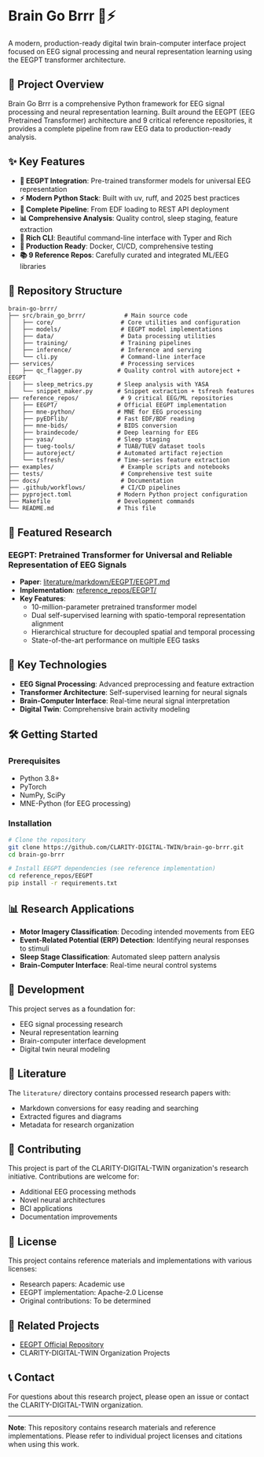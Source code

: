 # Brain Go Brrr 🧠⚡

A modern, production-ready digital twin brain-computer interface project focused on EEG signal processing and neural representation learning using the EEGPT transformer architecture.

## 🎯 Project Overview

Brain Go Brrr is a comprehensive Python framework for EEG signal processing and neural representation learning. Built around the EEGPT (EEG Pretrained Transformer) architecture and 9 critical reference repositories, it provides a complete pipeline from raw EEG data to production-ready analysis.

## ✨ Key Features

- **🧠 EEGPT Integration**: Pre-trained transformer models for universal EEG representation
- **⚡ Modern Python Stack**: Built with uv, ruff, and 2025 best practices
- **🔧 Complete Pipeline**: From EDF loading to REST API deployment
- **📊 Comprehensive Analysis**: Quality control, sleep staging, feature extraction
- **🎨 Rich CLI**: Beautiful command-line interface with Typer and Rich
- **🚀 Production Ready**: Docker, CI/CD, comprehensive testing
- **📚 9 Reference Repos**: Carefully curated and integrated ML/EEG libraries

## 📁 Repository Structure

```
brain-go-brrr/
├── src/brain_go_brrr/           # Main source code
│   ├── core/                   # Core utilities and configuration
│   ├── models/                 # EEGPT model implementations
│   ├── data/                   # Data processing utilities
│   ├── training/               # Training pipelines
│   ├── inference/              # Inference and serving
│   └── cli.py                  # Command-line interface
├── services/                   # Processing services
│   ├── qc_flagger.py          # Quality control with autoreject + EEGPT
│   ├── sleep_metrics.py       # Sleep analysis with YASA
│   └── snippet_maker.py       # Snippet extraction + tsfresh features
├── reference_repos/            # 9 critical EEG/ML repositories
│   ├── EEGPT/                 # Official EEGPT implementation
│   ├── mne-python/            # MNE for EEG processing
│   ├── pyEDFlib/              # Fast EDF/BDF reading
│   ├── mne-bids/              # BIDS conversion
│   ├── braindecode/           # Deep learning for EEG
│   ├── yasa/                  # Sleep staging
│   ├── tueg-tools/            # TUAB/TUEV dataset tools
│   ├── autoreject/            # Automated artifact rejection
│   └── tsfresh/               # Time-series feature extraction
├── examples/                   # Example scripts and notebooks
├── tests/                      # Comprehensive test suite
├── docs/                       # Documentation
├── .github/workflows/          # CI/CD pipelines
├── pyproject.toml             # Modern Python project configuration
├── Makefile                   # Development commands
└── README.md                  # This file
```

## 🔬 Featured Research

### EEGPT: Pretrained Transformer for Universal and Reliable Representation of EEG Signals

- **Paper**: [literature/markdown/EEGPT/EEGPT.md](literature/markdown/EEGPT/EEGPT.md)
- **Implementation**: [reference_repos/EEGPT/](reference_repos/EEGPT/)
- **Key Features**:
  - 10-million-parameter pretrained transformer model
  - Dual self-supervised learning with spatio-temporal representation alignment
  - Hierarchical structure for decoupled spatial and temporal processing
  - State-of-the-art performance on multiple EEG tasks

## 🚀 Key Technologies

- **EEG Signal Processing**: Advanced preprocessing and feature extraction
- **Transformer Architecture**: Self-supervised learning for neural signals
- **Brain-Computer Interface**: Real-time neural signal interpretation
- **Digital Twin**: Comprehensive brain activity modeling

## 🛠️ Getting Started

### Prerequisites

- Python 3.8+
- PyTorch
- NumPy, SciPy
- MNE-Python (for EEG processing)

### Installation

```bash
# Clone the repository
git clone https://github.com/CLARITY-DIGITAL-TWIN/brain-go-brrr.git
cd brain-go-brrr

# Install EEGPT dependencies (see reference implementation)
cd reference_repos/EEGPT
pip install -r requirements.txt
```

## 📊 Research Applications

- **Motor Imagery Classification**: Decoding intended movements from EEG
- **Event-Related Potential (ERP) Detection**: Identifying neural responses to stimuli
- **Sleep Stage Classification**: Automated sleep pattern analysis
- **Brain-Computer Interface**: Real-time neural control systems

## 🔧 Development

This project serves as a foundation for:
- EEG signal processing research
- Neural representation learning
- Brain-computer interface development
- Digital twin neural modeling

## 📄 Literature

The `literature/` directory contains processed research papers with:
- Markdown conversions for easy reading and searching
- Extracted figures and diagrams
- Metadata for research organization

## 🤝 Contributing

This project is part of the CLARITY-DIGITAL-TWIN organization's research initiative. Contributions are welcome for:
- Additional EEG processing methods
- Novel neural architectures
- BCI applications
- Documentation improvements

## 📜 License

This project contains reference materials and implementations with various licenses:
- Research papers: Academic use
- EEGPT implementation: Apache-2.0 License
- Original contributions: To be determined

## 🔗 Related Projects

- [EEGPT Official Repository](https://github.com/BINE022/EEGPT)
- CLARITY-DIGITAL-TWIN Organization Projects

## 📞 Contact

For questions about this research project, please open an issue or contact the CLARITY-DIGITAL-TWIN organization.

---

**Note**: This repository contains research materials and reference implementations. Please refer to individual project licenses and citations when using this work. 